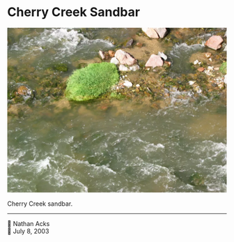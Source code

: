 # Cherry Creek Sandbar

![Water flows around a clump of grass growing on a sandbar in Cherry Creek](assets/ddad604f68d3f31cfdb98cb554e762ae.webp)

Cherry Creek sandbar.

- - - -

<span aria-hidden="true">👤</span> Nathan Acks  
<span aria-hidden="true">📅</span> July 8, 2003
